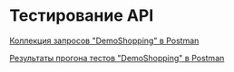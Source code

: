 # Тестирование API

[Коллекция запросов "DemoShopping" в Postman](https://www.postman.com/orbital-module-geoscientist-14688076/workspace/my-workspace/collection/38244954-9ffdd3b3-bbf2-4055-ad9f-260d0e59b867?action=share&creator=38244954)

[Результаты прогона тестов "DemoShopping" в Postman](https://github.com/RizvanovI/api/blob/main/DemoShopping.postman_test_run.json)
